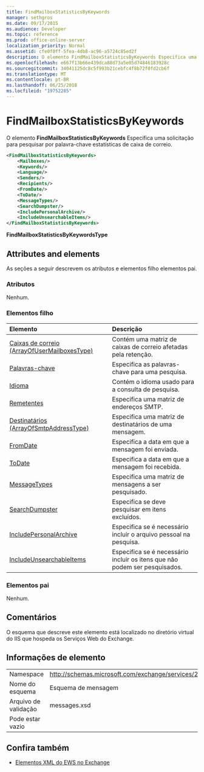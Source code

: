 ```yaml
---
title: FindMailboxStatisticsByKeywords
manager: sethgros
ms.date: 09/17/2015
ms.audience: Developer
ms.topic: reference
ms.prod: office-online-server
localization_priority: Normal
ms.assetid: cfe0f0ff-5fea-4db8-ac96-a5724c85ed2f
description: O elemento FindMailboxStatisticsByKeywords Especifica uma solicitação para pesquisar por palavra-chave estatísticas de caixa de correio.
ms.openlocfilehash: e667f13b66e439dca88d73a5e05d74846183928c
ms.sourcegitcommit: 34041125dc8c5f993b21cebfc4f8b72f0fd2cb6f
ms.translationtype: MT
ms.contentlocale: pt-BR
ms.lasthandoff: 06/25/2018
ms.locfileid: "19752285"
---
```

# <a name="findmailboxstatisticsbykeywords"></a>FindMailboxStatisticsByKeywords

O elemento **FindMailboxStatisticsByKeywords** Especifica uma solicitação para pesquisar por palavra-chave estatísticas de caixa de correio. 
  
```XML
<FindMailboxStatisticsByKeywords>
    <Mailboxes/>
    <Keywords/>
    <Language/>
    <Senders/>
    <Recipients/>
    <FromDate/>
    <ToDate/>
    <MessageTypes/>
    <SearchDumpster/>
    <IncludePersonalArchive/>
    <IncludeUnsearchableItems/>
</FindMailboxStatisticsByKeywords>
```

 **FindMailboxStatisticsByKeywordsType**
## <a name="attributes-and-elements"></a>Attributes and elements

As seções a seguir descrevem os atributos e elementos filho elementos pai.
  
### <a name="attributes"></a>Atributos

Nenhum.
  
### <a name="child-elements"></a>Elementos filho

|**Elemento**|**Descrição**|
|:-----|:-----|
|[Caixas de correio (ArrayOfUserMailboxesType)](mailboxes-arrayofusermailboxestype.md) <br/> |Contém uma matriz de caixas de correio afetadas pela retenção.  <br/> |
|[Palavras-chave](keywords-ex15websvcsotherref.md) <br/> |Especifica as palavras-chave para uma pesquisa.  <br/> |
|[Idioma](language.md) <br/> |Contém o idioma usado para a consulta de pesquisa.  <br/> |
|[Remetentes](senders.md) <br/> |Especifica uma matriz de endereços SMTP.  <br/> |
|[Destinatários (ArrayOfSmtpAddressType)](recipients-arrayofsmtpaddresstype.md) <br/> |Especifica uma matriz de destinatários de uma mensagem.  <br/> |
|[FromDate](fromdate.md) <br/> |Especifica a data em que a mensagem foi enviada.  <br/> |
|[ToDate](todate.md) <br/> |Especifica a data em que a mensagem foi recebida.  <br/> |
|[MessageTypes](messagetypes.md) <br/> |Especifica uma matriz de mensagens a ser pesquisado.  <br/> |
|[SearchDumpster](searchdumpster.md) <br/> |Especifica se deve pesquisar em itens excluídos.  <br/> |
|[IncludePersonalArchive](includepersonalarchive.md) <br/> |Especifica se é necessário incluir o arquivo pessoal na pesquisa.  <br/> |
|[IncludeUnsearchableItems](includeunsearchableitems.md) <br/> |Especifica se é necessário incluir os itens que não podem ser pesquisados.  <br/> |
   
### <a name="parent-elements"></a>Elementos pai

Nenhum.
  
## <a name="remarks"></a>Comentários

O esquema que descreve este elemento está localizado no diretório virtual do IIS que hospeda os Serviços Web do Exchange.
  
## <a name="element-information"></a>Informações de elemento

|||
|:-----|:-----|
|Namespace  <br/> |http://schemas.microsoft.com/exchange/services/2006/messages  <br/> |
|Nome do esquema  <br/> |Esquema de mensagem  <br/> |
|Arquivo de validação  <br/> |messages.xsd  <br/> |
|Pode estar vazio  <br/> ||
   
## <a name="see-also"></a>Confira também



- [Elementos XML do EWS no Exchange](ews-xml-elements-in-exchange.md)

